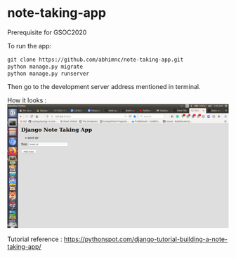 # note-taking-app
Prerequisite for GSOC2020

To run the app:
```
git clone https://github.com/abhimnc/note-taking-app.git
python manage.py migrate
python manage.py runserver
```
Then go to the development server address mentioned in terminal.

How it looks :
<img src = images/Screenshot%20from%202020-03-06%2004-49-20.png>

Tutorial reference : https://pythonspot.com/django-tutorial-building-a-note-taking-app/
